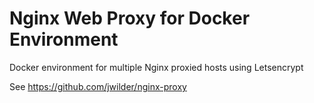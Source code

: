 # Nginx Web Proxy for Docker Environment

Docker environment for multiple Nginx proxied hosts using Letsencrypt

See https://github.com/jwilder/nginx-proxy
